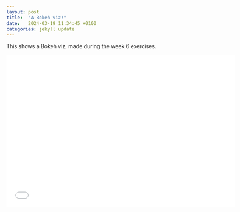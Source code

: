 ```yaml
---
layout: post
title:  "A Bokeh viz!"
date:   2024-03-19 11:34:45 +0100
categories: jekyll update
---
```

This shows a Bokeh viz, made during the week 6 exercises.

<embed 
       type="text/html" 
       src="/bokeh.html"
       width="600"
       height="400"
       >
</embed>